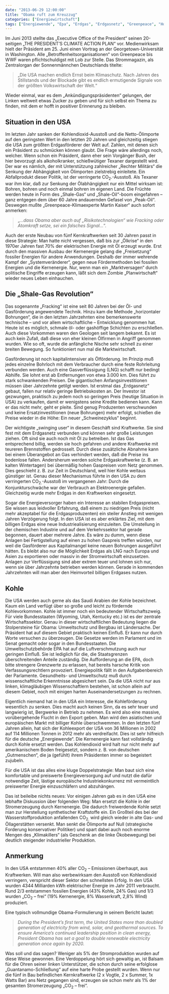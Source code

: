 ```yaml
---
date: "2013-06-29 12:00:00"
title: "Obama ruft zum Kreuzzug"
categories: ["Energiewirtschaft"]
tags: ["Energiewende", "Epa", "Erdgas", "Erdgasnetz", "Greenpeace", "Horizontale-bohrungen", "Klimaschutz", "Kohlekraftwerke", "Lng", "Luftverschmutzung", "Marktversagen", "Oelimport", "Peak-oil", "Planwirtschaft", "Schweinezyklus", "Shale-gas", "Shale-oil", "Swinging-user", "Usa"]
---
```


Im Juni 2013 stellte das „Executive Office of the President“ seinen 20-seitigen „THE PRESIDENT’S CLIMATE ACTION PLAN“ vor. Medienwirksam hielt der Präsident am 25. Juni einen Vortrag an der Georgetown-Universität in Washington. Alle „Betroffenheitsorganisationen“ von Greenpeace bis WWF waren pflichtschuldigst mit Lob zur Stelle. Das Strommagazin, als Zentralorgan der Sonnenmännchen Deutschlands titelte:

> „Die USA machen endlich Ernst beim Klimaschutz. Nach Jahren des Stillstands und der Blockade gibt es endlich ermutigende Signale von der größten Volkswirtschaft der Welt.“

Wieder einmal, war es dem „Ankündigungspräsidenten“ gelungen, der Linken weltweit etwas Zucker zu geben und für sich selbst ein Thema zu finden, mit dem er hofft in positiver Erinnerung zu bleiben.


## Situation in den USA

Im letzten Jahr sanken der Kohlendioxid-Ausstoß und die Netto-Ölimporte auf den geringsten Wert in den letzten 20 Jahren und gleichzeitig stiegen die USA zum größten Erdgasförderer der Welt auf. Zahlen, mit denen sich ein Präsident zu schmücken können glaubt. Die Frage wäre allerdings noch, welcher. Wenn schon ein Präsident, dann eher sein Vorgänger Bush, der hier bevorzugt als alkoholkranker, schießwütiger Texaner dargestellt wird. Der war es nämlich, der mit Unterstützung zahlreicher „Rechter Militärs“ die Senkung der Abhängigkeit von Ölimporten zielstrebig einleitete. Ein Abfallprodukt dieser Politik, ist der verringerte CO<sub>2</sub><a id="MMDHTMLSCROLLPOINT"></a>.-Ausstoß. Als Texaner war ihm klar, daß zur Senkung der Ölabhängigkeit nur ein Mittel wirksam ist: Bohren, bohren und noch einmal bohren im eigenen Land. Die Früchte werden heute in Form des „Shale-Gas“ und „Shale-Oil“-boom eingefahren – ganz entgegen dem über 60 Jahre andauernden Gefasel von „Peak-Oil“. Deswegen mußte „Greenpeace-Klimaexperte Martin Kaiser“ auch sofort anmerken:

> „_…dass Obama aber auch auf „Risikotechnologien“ wie Fracking oder Atomkraft setze, sei ein falsches Signal…_“.

Auch der erste Neubau von fünf Kernkraftwerken seit 30 Jahren passt in diese Strategie: Man hatte nicht vergessen, daß bis zur „Ölkrise“ in den 1970er Jahren fast 70% der elektrischen Energie mit Öl erzeugt wurde. Erst durch den massiven Ausbau der Kernenergie gelang die „Freisetzung“ fossiler Energien für andere Anwendungen. Deshalb der immer wehrende Kampf der „Systemveränderer“, gegen neue Fördermethoden bei fossilen Energien und die Kernenergie. Nur, wenn man ein „Marktversagen“ durch politische Eingriffe erzeugen kann, läßt sich dem Zombie „Planwirtschaft“ wieder neues Leben einhauchen.


## Die „Shale-Gas Revolution“

Das sogenannte „Fracking“ ist eine seit 80 Jahren bei der Öl- und Gasförderung angewendete Technik. Hinzu kam die Methode „horizontaler Bohrungen“, die in den letzten Jahrzehnten eine bemerkenswerte technische – und vor allem wirtschaftliche – Entwicklung genommen hat. Heute ist es möglich, schmale öl- oder gashöffige Schichten zu erschließen. Auch diese Vorkommen waren den Geologen seit langem bekannt. Es ist auch kein Zufall, daß diese von eher kleinen Ölfirmen in Angriff genommen wurden. Wie so oft, wurde die anfängliche Nische sehr schnell zu einer breiten Bewegung. So funktioniert nun mal die Marktwirtschaft.

Gasförderung ist noch kapitalintensiver als Ölförderung. Im Prinzip muß jedes einzelne Bohrloch mit dem Verbraucher durch eine feste Rohrleitung verbunden werden. Auch eine Gasverflüssigung (LNG) schafft nur bedingt Abhilfe. Sie lohnt erst ab Entfernungen von etwa 3.000 km. Dies führt zu stark schwankenden Preisen. Die gigantischen Anfangsinvestitionen müssen über Jahrzehnte getilgt werden. Ist erstmal das „Erdgasnetz“ gebaut, fallen nur relativ geringe Betriebskosten an. Der Investor ist gezwungen, praktisch zu jedem noch so geringen Preis (heutige Situation in USA) zu verkaufen, damit er wenigstens seine Kredite bedienen kann. Kann er das nicht mehr, geht er pleite. Sind genug Produzenten verschwunden und keine Ersatzinvestitionen (neue Bohrungen) mehr erfolgt, schießen die Preise wieder in die Höhe: Ein neuer „Schweinezyklus“ beginnt.

Der wichtigste „swinging user“ in diesem Geschäft sind Kraftwerke. Sie sind fest mit dem Erdgasnetz verbunden und können sehr große Leistungen ziehen. Oft sind sie auch noch mit Öl zu betreiben. Ist das Gas entsprechend billig, werden sie hoch gefahren und andere Kraftwerke mit teureren Brennstoffen gedrosselt. Durch diese zusätzliche Abnahme kann bei einem Überangebot an Gas verhindert werden, daß die Preise ins bodenlose fallen. Andersherum werden solche Erdgaskraftwerke (z. B. an kalten Wintertagen) bei übermäßig hohen Gaspreisen vom Netz genommen. Dies geschieht z. B. zur Zeit in Deutschland, weil hier Kohle weitaus günstiger ist. Genau dieser Mechanismus führte in den USA zu dem verringerten CO<sub>2<a id="MMDHTMLSCROLLPOINT"></a>.</sub>-Ausstoß im vergangenen Jahr: Durch die Konjunkturschwäche war der Verbrauch an Elektroenergie gefallen. Gleichzeitig wurde mehr Erdgas in den Kraftwerken eingesetzt.

Sogar die Energieversorger haben ein Interesse an stabilen Erdgaspreisen. Sie wissen aus leidvoller Erfahrung, daß einem zu niedrigen Preis (nicht mehr akzeptabel für die Erdgasproduzenten) ein steiler Anstieg mit wenigen Jahren Verzögerung folgt. In den USA ist es aber erklärtes Ziel, mit dem billigen Erdgas eine neue Industriealisierung einzuleiten. Die Umstellung in der chemischen Industrie und auf dem Verkehrssektor hat gerade begonnen, dauert aber mehrere Jahre. Es wäre zu dumm, wenn diese Anlagen bei Fertigstellung auf einen zu hohen Gaspreis treffen würden, nur weil die Gasförderer aus Kapitalmangel keine neuen Bohrungen ausgeführt hätten. Es bleibt also nur die Möglichkeit Erdgas als LNG nach Europa und Asien zu exportieren oder massiv in der Stromwirtschaft einzusetzen. Anlagen zur Verflüssigung sind aber extrem teuer und lohnen sich nur, wenn sie über Jahrzehnte betrieben werden können. Gerade in kommenden Jahrzehnten will man aber den Heimvorteil billigen Erdgases nutzen.


## Kohle

Die USA werden auch gerne als das Saudi Arabien der Kohle bezeichnet. Kaum ein Land verfügt über so große und leicht zu fördernde Kohlevorkommen. Kohle ist immer noch ein bedeutender Wirtschaftszweig. Für viele Bundesstaaten (Wyoming, Utah, Kentucky etc.) ist es der zentrale Wirtschaftssektor. Genau in dieser wirtschaftlichen Bedeutung liegen die Stolpersteine für Obama: Umweltschutz und Bergbau ist Ländersache. Der Präsident hat auf diesem Gebiet praktisch keinen Einfluß. Er kann nur durch Worte versuchen zu überzeugen. Die Gesetze werden im Parlament und im Senat gemacht oder sogar in den Bundesstaaten. Die Umweltschutzbehörde EPA hat auf die Luftverschmutzung auch nur geringen Einfluß. Sie ist lediglich für die, die Staatsgrenzen überschreitenden Anteile zuständig. Die Aufforderung an die EPA, doch bitte strengere Grenzwerte zu erlassen, hat bereits harsche Kritik von Verfassungsrechtlern provoziert. Energiepolitik fällt in den Aufgabenbereich der Parlamente. Gesundheits- und Umweltschutz muß durch wissenschaftliche Erkenntnisse abgesichert sein. Da die USA nicht nur aus linken, klimagläubigen Wissenschaftlern bestehen, ist schon allein auf diesem Gebiet, noch mit einigen harten Auseinandersetzungen zu rechnen.

Eigentlich niemand hat in den USA ein Interesse, die Kohleförderung wesentlich zu senken. Dies macht auch keinen Sinn, da es sehr teuer und langwierig ist, Bergwerke in Betrieb zu nehmen. Es wird also eine massive, vorübergehende Flucht in den Export geben. Man wird den asiatischen und europäischen Markt mit billiger Kohle überschwemmen. In den letzten fünf Jahren allein, hat sich der Kohleexport der USA von 36 Millionen in 2002 auf 114 Millionen Tonnen in 2012 mehr als verdreifacht. Dies ist sehr hilfreich für die deutsche „Energiewende“. Die Kernenergie kann fast vollständig durch Kohle ersetzt werden. Das Kohlendioxid wird halt nur nicht mehr auf amerikanischem Boden freigesetzt, sondern z. B. von deutschen „Gutmenschen“, die ja (gefühlt) ihrem Präsidenten immer so begeistert zujubeln.

Für die USA ist das alles eine kluge Doppelstrategie: Man baut sich eine komfortable und preiswerte Energieversorgung auf und nutzt die dafür notwendige Zeit, lästige europäische Industriekonkurrenz mit vermeintlich preiswerter Energie einzuschläfern und abzuhängen.

Das ist beileibe nichts neues: Vor einigen Jahren gab es in den USA eine lebhafte Diskussion über folgenden Weg: Man ersetzt die Kohle in der Stromerzeugung durch Kernenergie. Die dadurch freiwerdende Kohle setzt man zur Herstellung synthetischer Kraftstoffe ein. Ein Großteil des bei der Wasserstoffproduktion anfallenden CO<sub>2<a id="MMDHTMLSCROLLPOINT"></a>.</sub> wird gleich wieder in alte Gas- und Öllagerstätten versenkt. Man senkt die Ölimporte auf Null (strategische Forderung konservativer Politiker) und spart dabei auch noch enorme Mengen des „Klimakillers“ (als Geschenk an die linke Ökobewegung) bei deutlich steigender industrieller Produktion.


## Anmerkung

In den USA entstammen 40% aller CO<sub>2</sub> &#8211; Emissionen überhaupt, aus Kraftwerken. Will man also werbewirksam den Ausstoß von Kohlendioxid verringern, verspricht dieser Sektor den schnellsten Erfolg. In den USA wurden 4344 Milliarden kWh elektrischer Energie im Jahr 2011 verbraucht. Rund 2/3 entstammen fossilen Energien (43% Kohle, 24% Gas) und 1/3 wurden „CO<sub>2</sub> &#8211; frei“ (19% Kernenergie, 8% Wasserkraft, 2,8% Wind) produziert.

Eine typisch vollmundige Obama-Formulierung in seinem Bericht lautet:

> _During the President’s first term, the United States more than doubled generation of electricity from wind, solar, and geothermal sources. To ensure America’s continued leadership position in clean energy, President Obama has set a goal to double renewable electricity generation once again by 2020._

Was soll und das sagen? Weniger als 5% der Stromproduktion wurden auf diese Weise gewonnen. Eine Verdoppelung hört sich gewaltig an, ist Balsam für die Ohren seiner linken Unterstützer, die schon durch seine erfolglose „Guantanamo-Schließung“ auf eine harte Probe gestellt wurden. Wenn nur die fünf in Bau befindlichen Kernkraftwerke (2 x Vogtle, 2 x Summer, 1x Watts Bar) ans Netz gegangen sind, erzeugen sie schon mehr als 1% der gesamten Stromerzeugung „CO<sub>2</sub> &#8211; frei“.


